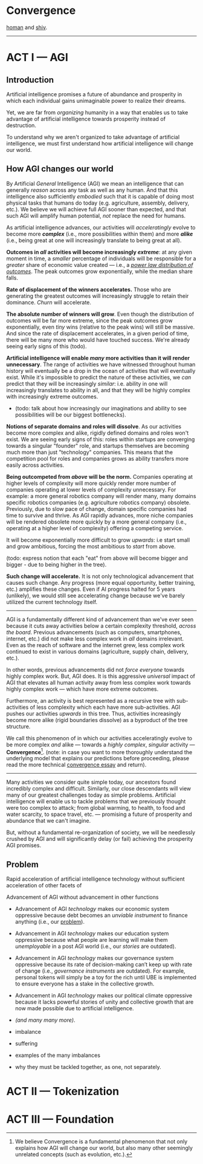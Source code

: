# Convergence

[homan](https://x.com/homanspirit) and [shiv](https://scholar.google.com/citations?user=WNUGEccAAAAJ&hl=en).

---

# ACT I — AGI

## Introduction

Artificial intelligence promises a future of abundance and prosperity in which each individual gains unimaginable power to realize their dreams.

Yet, we are far from *organizing* humanity in a way that enables us to take advantage of artificial intelligence towards prosperity instead of destruction.

To understand why we aren't organized to take advantage of artificial intelligence, we must first understand how artificial intelligence will change our world.

## How AGI changes our world

By Artificial *General* Intelligence (AGI) we mean an intelligence that can generally *reason* across any task as well as any human. And that this intelligence also sufficiently *embodied* such that it is capable of doing most physical tasks that humans do today (e.g. agriculture, assembly, delivery, etc.). We believe we will achieve full AGI sooner than expected, and that such AGI will amplify human potential, *not* replace the need for humans.

As artificial intelligence advances, our activities will *acceleratingly* evolve to become more ***complex*** (i.e., more possibilities within them) and more ***alike*** (i.e., being great at one will increasingly translate to being great at all).

**Outcomes in *all* activities will become increasingly *extreme***: at any given moment in time, a *smaller* percentage of individuals will be responsible for a *greater* share of economic value created — i.e., a *[power law distribution of outcomes](https://en.wikipedia.org/wiki/Power_law)*. The peak outcomes grow exponentially, while the median share falls.

**Rate of displacement of the winners accelerates.** Those who are generating the greatest outcomes will increasingly struggle to retain their dominance. *Churn* will accelerate.

**The absolute number of winners will grow**. Even though the distribution of outcomes will be far more extreme, since the peak outcomes grow exponentially, even *tiny* wins (relative to the peak wins) will still be massive. And since the rate of displacement accelerates, in a given period of time, there will be many more who would have touched success. We're already seeing early signs of this (todo).

**Artificial intelligence will enable *many* more activities than it will render unnecessary**. The range of activities we have witnessed throughout human history will eventually be a drop in the ocean of activities that will eventually exist. While it's impossible to predict the nature of these activities, we _can_ predict that they will be increasingly _similar_: i.e. ability in one will increasingly translates to ability in all, and that they will be highly complex with increasingly extreme outcomes.

- (todo: talk about how increasingly our imaginations and ability to see possibilities will be our biggest bottlenecks).

**Notions of separate domains and roles will dissolve**. As our activities become more complex and alike, rigidly defined domains and roles won't exist. We are seeing early signs of this: roles within startups are converging towards a singular "founder" role, and startups themselves are becoming much more than just "technology" companies. This means that the competition pool for roles and companies grows as ability transfers more easily across activities.

**Being outcompeted from *above* will be the norm.** Companies operating at higher levels of complexity will more quickly render more number of companies operating at lower levels of complexity unnecessary. For example: a more general robotics company will render many, many domains specific robotics companies (e.g. agriculture robotics company) obsolete. Previously, due to slow pace of change, domain specific companies had time to survive and thrive. As AGI rapidly advances, more niche companies will be rendered obsolete more quickly by a more general company (i.e., operating at a higher level of complexity) offering a competing service.

It will become exponentially more difficult to grow *upwards*: i.e start small and grow ambitious, forcing the most ambitious to *start* from above.

(todo: express notion that each "eat" from above will become bigger and bigger - due to being higher in the tree).

**Such change will accelerate.** It is not only technological advancement that causes such change. Any progress (more equal opportunity, better training, etc.) amplifies these changes. Even if AI progress halted for 5 years (unlikely), we would still see accelerating change because we've barely utilized the current technology itself.

---

AGI is a fundamentally different kind of advancement than we've ever seen because it cuts away activities below a certain complexity threshold, *across the board*. Previous advancements (such as computers, smartphones, internet, etc.) did not make less complex work in *all* domains irrelevant. Even as the reach of software and the internet grew, less complex work continued to exist in various domains (agriculture, supply chain, delivery, etc.).

In other words, previous advancements did not *force* *everyone* towards highly complex work. But, AGI does. It is this aggressive *universal* impact of AGI that elevates all human activity away from less complex work towards highly complex work — which have more extreme outcomes. 

Furthermore, an activity is best represented as a recursive tree with sub-activities of less complexity which each have more sub-activities. AGI pushes our activities *upwards* in this tree. Thus, activities increasingly become more alike (rigid boundaries dissolve) as a byproduct of the tree structure.

We call this phenomenon of in which our activities acceleratingly evolve to be more complex _and_ alike — towards a _highly complex_, _singular_ activity — **Convergence**[^convergence]. (note: in case you want to more thoroughly understand the underlying model that explains our predictions before proceeding, please read the more technical [convergence essay](./Convergence.md) and return).

[^convergence]: We believe Convergence is a fundamental phenomenon that not only explains how AGI will change our world, but also many other seemingly unrelated concepts (such as evolution, etc.).

---

Many activities we consider quite simple today, our ancestors found incredibly complex and difficult. Similarly, our close descendants will view many of our greatest challenges today as simple problems. Artificial intelligence will enable us to tackle problems that we previously thought were too complex to attack; from global warming, to health, to food and water scarcity, to space travel, etc. — promising a future of prosperity and abundance that we can't imagine.

But, without a fundamental re-organization of society, we will be needlessly crushed by AGI and will significantly delay (or fail) achieving the prosperity AGI promises.
## Problem

Rapid acceleration of artificial intelligence technology without sufficient acceleration of other facets of 

Advancement of AGI without advancement in other functions 

- Advancement of AGI *technology* makes our economic system oppressive because debt becomes an _unviable instrument_ to finance anything (i.e., our [problem](#problem)).
- Advancement in AGI _technology_ makes our education system oppressive because what people are learning will make them _unemployable_ in a post AGI world (i.e., our _stories_ are outdated).
- Advancement in AGI _technology_ makes our governance system oppressive because its rate of decision-making can’t keep up with rate of change (i.e., _governance instruments_ are outdated). For example, personal tokens will simply be a toy for the rich until UBE is implemented to ensure everyone has a stake in the collective growth.
- Advancement in AGI _technology_ makes our political climate oppressive because it lacks powerful stories of unity and collective growth that are now made possible due to artificial intelligence.
- _(and many many more)_.

- imbalance
- suffering
- examples of the many imbalances
- why they must be tackled together, as one, not separately.

# ACT II — Tokenization

# ACT III — Foundation
